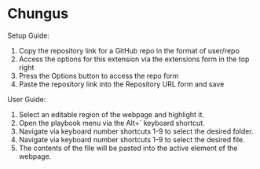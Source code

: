 # Chungus

Setup Guide:

1. Copy the repository link for a GitHub repo in the format of user/repo
2. Access the options for this extension via the extensions form in the top right
3. Press the Options button to access the repo form
4. Paste the repository link into the Repository URL form and save

User Guide:

1. Select an editable region of the webpage and highlight it.
2. Open the playbook menu via the Alt+` keyboard shortcut.
3. Navigate via keyboard number shortcuts 1-9 to select the desired folder.
4. Navigate via keyboard number shortcuts 1-9 to select the desired file.
5. The contents of the file will be pasted into the active element of the webpage.
